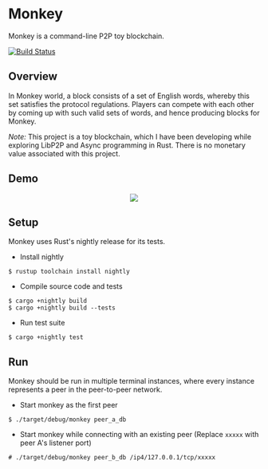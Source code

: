 # Monkey
Monkey is a command-line P2P toy blockchain.

[![Build Status]][Build Link]

[Build Status]: https://github.com/roynalnaruto/monkey/workflows/Test%20Suite/badge.svg?branch=master
[Build Link]: https://github.com/roynalnaruto/monkey/actions

## Overview

In Monkey world, a block consists of a set of English words, whereby this set satisfies the protocol regulations. Players can compete with each other by coming up with such valid sets of words, and hence producing blocks for Monkey.

*Note:* This project is a toy blockchain, which I have been developing while exploring LibP2P and Async programming in Rust. There is no monetary value associated with this project.

## Demo

<p align="center"><img src="/img/demo.gif?raw=true"/></p>

## Setup

Monkey uses Rust's nightly release for its tests.

* Install nightly
```
$ rustup toolchain install nightly
```
* Compile source code and tests
```
$ cargo +nightly build
$ cargo +nightly build --tests
```
* Run test suite
```
$ cargo +nightly test
```

## Run

Monkey should be run in multiple terminal instances, where every instance represents a peer in the peer-to-peer network.

* Start monkey as the first peer
```
$ ./target/debug/monkey peer_a_db
```
* Start monkey while connecting with an existing peer (Replace `xxxxx` with peer A's listener port)
```
# ./target/debug/monkey peer_b_db /ip4/127.0.0.1/tcp/xxxxx
```
